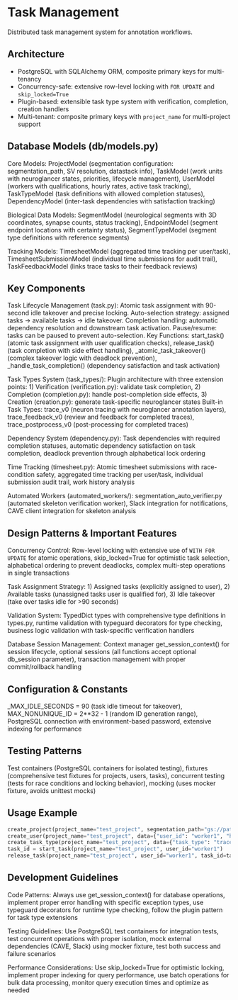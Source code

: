 # Task Management

Distributed task management system for annotation workflows.

## Architecture
- PostgreSQL with SQLAlchemy ORM, composite primary keys for multi-tenancy
- Concurrency-safe: extensive row-level locking with `FOR UPDATE` and `skip_locked=True`
- Plugin-based: extensible task type system with verification, completion, creation handlers
- Multi-tenant: composite primary keys with `project_name` for multi-project support

## Database Models (db/models.py)
Core Models: ProjectModel (segmentation configuration: segmentation_path, SV resolution, datastack info), TaskModel (work units with neuroglancer states, priorities, lifecycle management), UserModel (workers with qualifications, hourly rates, active task tracking), TaskTypeModel (task definitions with allowed completion statuses), DependencyModel (inter-task dependencies with satisfaction tracking)

Biological Data Models: SegmentModel (neurological segments with 3D coordinates, synapse counts, status tracking), EndpointModel (segment endpoint locations with certainty status), SegmentTypeModel (segment type definitions with reference segments)

Tracking Models: TimesheetModel (aggregated time tracking per user/task), TimesheetSubmissionModel (individual time submissions for audit trail), TaskFeedbackModel (links trace tasks to their feedback reviews)

## Key Components
Task Lifecycle Management (task.py): Atomic task assignment with 90-second idle takeover and precise locking. Auto-selection strategy: assigned tasks → available tasks → idle takeover. Completion handling: automatic dependency resolution and downstream task activation. Pause/resume: tasks can be paused to prevent auto-selection.
Key Functions: start_task() (atomic task assignment with user qualification checks), release_task() (task completion with side effect handling), _atomic_task_takeover() (complex takeover logic with deadlock prevention), _handle_task_completion() (dependency satisfaction and task activation)

Task Types System (task_types/): Plugin architecture with three extension points: 1) Verification (verification.py): validate task completion, 2) Completion (completion.py): handle post-completion side effects, 3) Creation (creation.py): generate task-specific neuroglancer states
Built-in Task Types: trace_v0 (neuron tracing with neuroglancer annotation layers), trace_feedback_v0 (review and feedback for completed traces), trace_postprocess_v0 (post-processing for completed traces)

Dependency System (dependency.py): Task dependencies with required completion statuses, automatic dependency satisfaction on task completion, deadlock prevention through alphabetical lock ordering

Time Tracking (timesheet.py): Atomic timesheet submissions with race-condition safety, aggregated time tracking per user/task, individual submission audit trail, work history analysis

Automated Workers (automated_workers/): segmentation_auto_verifier.py (automated skeleton verification worker), Slack integration for notifications, CAVE client integration for skeleton analysis

## Design Patterns & Important Features
Concurrency Control: Row-level locking with extensive use of `WITH FOR UPDATE` for atomic operations, skip_locked=True for optimistic task selection, alphabetical ordering to prevent deadlocks, complex multi-step operations in single transactions

Task Assignment Strategy: 1) Assigned tasks (explicitly assigned to user), 2) Available tasks (unassigned tasks user is qualified for), 3) Idle takeover (take over tasks idle for >90 seconds)

Validation System: TypedDict types with comprehensive type definitions in types.py, runtime validation with typeguard decorators for type checking, business logic validation with task-specific verification handlers

Database Session Management: Context manager get_session_context() for session lifecycle, optional sessions (all functions accept optional db_session parameter), transaction management with proper commit/rollback handling

## Configuration & Constants
_MAX_IDLE_SECONDS = 90 (task idle timeout for takeover), MAX_NONUNIQUE_ID = 2**32 - 1 (random ID generation range), PostgreSQL connection with environment-based password, extensive indexing for performance

## Testing Patterns
Test containers (PostgreSQL containers for isolated testing), fixtures (comprehensive test fixtures for projects, users, tasks), concurrent testing (tests for race conditions and locking behavior), mocking (uses mocker fixture, avoids unittest mocks)

## Usage Example
```python
create_project(project_name="test_project", segmentation_path="gs://path/to/segmentation", sv_resolution_x=4.0, sv_resolution_y=4.0, sv_resolution_z=42.0)
create_user(project_name="test_project", data={"user_id": "worker1", "hourly_rate": 25.0, "qualified_task_types": ["trace_v0"], "active_task": ""})
create_task_type(project_name="test_project", data={"task_type": "trace_v0", "completion_statuses": ["Done", "Can't Continue"]})
task_id = start_task(project_name="test_project", user_id="worker1")
release_task(project_name="test_project", user_id="worker1", task_id=task_id, completion_status="Done")
```

## Development Guidelines
Code Patterns: Always use get_session_context() for database operations, implement proper error handling with specific exception types, use typeguard decorators for runtime type checking, follow the plugin pattern for task type extensions

Testing Guidelines: Use PostgreSQL test containers for integration tests, test concurrent operations with proper isolation, mock external dependencies (CAVE, Slack) using mocker fixture, test both success and failure scenarios

Performance Considerations: Use skip_locked=True for optimistic locking, implement proper indexing for query performance, use batch operations for bulk data processing, monitor query execution times and optimize as needed

